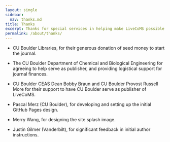 ```yaml
---
layout: single
sidebar:
  nav: thanks.md
title: Thanks
excerpt: Thanks for special services in helping make LiveCoMS possible
permalink: /about/thanks/
---
```


* CU Boulder Libraries, for their generous donation of seed money to start the journal.

* The CU Boulder Department of Chemical and Biological Engineering for
  agreeing to help serve as publisher, and providing logistical support
  for journal finances.

* CU Boulder CEAS Dean Bobby Braun and CU Boulder Provost Russell More
  for their support to have CU Boulder serve as publisher of LiveCoMS.

* Pascal Merz (CU Boulder), for developing and setting up the initial GitHub Pages design.

* Merry Wang, for designing the site splash image.

* Justin Gilmer (Vanderbilt), for significant feedback in initial author instructions. 